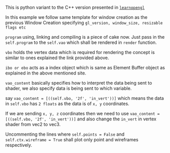 This is python variant to the C++ version presented in [`learnopengl`](https://learnopengl.com/Getting-started/Hello-Triangle)

In this example we follow same template for window creation as the previous Window Creation
specifying `gl_version, window_size, resizable flags etc`

`program` using, linking and compiling is a piece of cake now. Just pass in the `self.program` to the
`self.vao` which shall be rendered in `render` function.

`vbo` holds the vertex data which is required for rendering the concept is similar to ones explained the
link provided above.

`ibo or ebo` acts as a index object which is same as Element Buffer object as explained in the above
mentioned site. 

`vao_content` basically specifies how to interpret the data being sent to shader,
we also specify data is being sent to which variable.

say `vao_content = [((self.vbo, '2f', 'in_vert'))]` 
which means the data in `self.vbo` has `2 floats` as the data is of `x, y` coordinates.

If we are sending `x, y, z` coordinates then we need to use
`vao_content = [((self.vbo, '2f', 'in_vert'))]` and also change the `in_vert` in vertex shader
from vec2 to vec3.

Uncommenting the lines where `self.points = False` and `self.ctx.wireframe = True` shall plot only
point and wireframes respectively.

